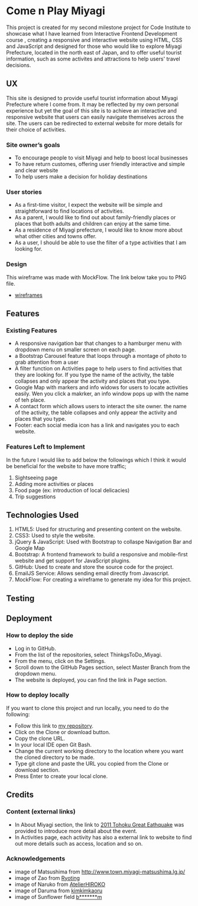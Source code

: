 # Come n Play Miyagi

This project is created for my second milestone project for Code Institute to showcase what I have learned from Interactive Frontend Development course , 
creating a responsive and interactive website using HTML, CSS and JavaScript and designed for those who would like to explore Miyagi Prefecture, 
located in the north east of Japan, and to offer useful tourist information, such as some activites and attractions to help users' travel decisions.

 
## UX

This site is designed to provide useful tourist information about Miyagi Prefecture where I come from. 
It may be reflected by my own personal experience but yet the goal of this site is 
to achieve an interactive and responsive website that users can easily navigate themselves across the site. 
The users can be redirected to external website for more details for their choice of activities.

### Site owner’s goals

- To encourage people to visit Miyagi and help to boost local businesses
- To have return customes, offering user friendly interactive and simple and clear website
- To help users make a decision for holiday destinations

### User stories

- As a first-time visitor, I expect the website will be simple and straightforward to find locations of activities.
- As a parent, I would like to find out about family-friendly places or places that both adults and children can enjoy at the same time.
- As a residence of Miyagi prefecture, I would like to know more about what other cities and towns offer.
- As a user, I should be able to use the filter of a type activities that I am looking for. 

### Design

This wireframe was made with MockFlow. The link below take you to PNG file.
- [wireframes](wireframe/wireframe.png)


## Features
 
### Existing Features
- A responsive navigation bar that changes to a hamburger menu with dropdown menu on smaller screen on each page. 
- a Bootstrap Carousel feature that loops through a montage of photo to grab attention from a user
- A filter function on Activities page to help users to find activities that they are looking for. If you type the name of the activity, the table collapses and only appear the activity and places that you type.
- Google Map with markers and info widows for users to locate activities easily. Wen you click a makrker, an info window pops up with the name of teh place.
- A contact form which allows users to interact the site owner. the name of the activity, the table collapses and only appear the activity and places that you type.
- Footer: each social media icon has a link and navigates you to each website.

### Features Left to Implement
In the future I would like to add below the followings which I think it would be beneficial for the website 
to have more traffic;

1. Sightseeing page
2. Adding more activities or places
3. Food page (ex: introduction of local delicacies)
4. Trip suggestions

## Technologies Used

1. HTML5: Used for structuring and presenting content on the website.
2. CSS3: Used to style the website.
3. jQuery & JavaScript: Used with Bootstrap to collaspe Navigation Bar and Google Map
4. Bootstrap: A frontend framework to build a responsive and mobile-first website and get support for JavaScript plugins.
5. GitHub: Used to create and store the source code for the project.
6. EmailJS Service: Allows sending email directly from Javascript.
7. MockFlow: For creating a wireframe to generate my idea for this project. 

## Testing



## Deployment

### How to deploy the side

- Log in to GitHub.
- From the list of the repositories, select ThinkgsToDo_Miyagi.
- From the menu, click on the Settings.
- Scroll down to the GitHub Pages section, select Master Branch from the dropdown menu.
- The website is deployed, you can find the link in Page section.

### How to deploy locally
If you want to clone this project and run locally, you need to do the following:

- Follow this link to [my repository](https://github.com/TomokokomoT/ThingsToDo_Miyagi).
- Click on the Clone or download button.
- Copy the clone URL.
- In your local IDE open Git Bash.
- Change the current working directory to the location where you want the cloned directory to be made.
- Type git clone and paste the URL you copied from the Clone or download section.
- Press Enter to create your local clone.



## Credits

### Content (external links)
- In About Miyagi section, the link to [2011 Tohoku Great Eathquake](https://en.wikipedia.org/wiki/2011_T%C5%8Dhoku_earthquake_and_tsunami) was provided to introduce more detail about the event.
- In Activities page, each activity has also a external link to website to find out more details such as access, location and so on.


### Acknowledgements

- image of Matsushima from http://www.town.miyagi-matsushima.lg.jp/
- image of Zao from [Ryoting](https://www.photo-ac.com/profile/1219666)
- image of Naruko from [AtelierHIROKO]("https://www.photo-ac.com/profile/1659789")  
- image of Daruma from [kimkimkaoru](https://www.ac-illust.com/main/profile.php?id=iQU9u3wV&area=1)   
- image of Sunflower field [b*******m](https://www.photo-ac.com/profile/2813493)     